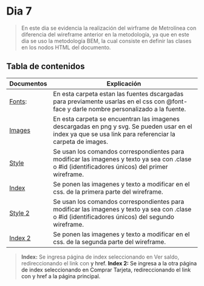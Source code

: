 # Dia 7
>En este dia se evidencia la realización del wirframe de Metrolínea con diferencia del wireframe anterior en la metodología, ya que en este dia se uso la metodología BEM, la cual consiste en definir las clases en los nodos HTML del documento.
## Tabla de contenidos
| Documentos| Explicación  |
|--|--|
| [Fonts](font): | En esta carpeta estan las fuentes dscargadas para previamente usarlas en el css con @font-face y darle nombre personalizado a la fuente. |
| [Images](Dia7/images)| En esta carpeta se encuentran las imagenes descargadas en png y svg. Se pueden usar en el index ya que se usa link para referenciar la carpeta de images. |
| [Style](Dia7/style/syle.css) |Se usan los comandos correspondientes para modificar las imagenes y texto ya sea con .clase o #id (identificadores únicos) del primer wireframe. |
| [Index](Dia7/index.html) | Se ponen las imagenes y texto a modificar en el css. de la primera parte del wireframe. |
| [Style 2](Dia7/style/syle2.css) |Se usan los comandos correspondientes para modificar las imagenes y texto ya sea con .clase o #id (identificadores únicos) del segundo wireframe. |
| [Index 2](Dia7/index2.html) | Se ponen las imagenes y texto a modificar en el css. de la segunda parte del wireframe. |


>**Index:** Se ingresa página de index seleccionando en Ver saldo, redireccionando el link con <a> y href.
>**Index 2:** Se ingresa a la otra página de index seleccionando en Comprar Tarjeta, redireccionando el link con <a> y href a la página principal.
